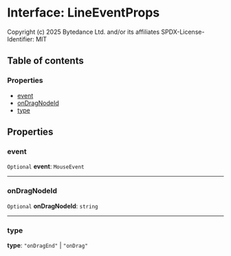 # Interface: LineEventProps

Copyright (c) 2025 Bytedance Ltd. and/or its affiliates
SPDX-License-Identifier: MIT

## Table of contents

### Properties

* [event](/en/auto-docs/free-layout-editor/interfaces/LineEventProps.md#event)
* [onDragNodeId](/en/auto-docs/free-layout-editor/interfaces/LineEventProps.md#ondragnodeid)
* [type](/en/auto-docs/free-layout-editor/interfaces/LineEventProps.md#type)

## Properties

### event

`Optional` **event**: `MouseEvent`

***

### onDragNodeId

`Optional` **onDragNodeId**: `string`

***

### type

**type**: `"onDragEnd"` | `"onDrag"`
